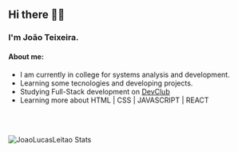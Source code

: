 <h2>Hi there 🖖🏻</h2>

<h3>I'm João Teixeira.</h3>
<h4>About me:</h4>
<ul>
  <li>I am currently in college for systems analysis and development.</li>
  <li>Learning some tecnologies and developing projects.</li>
  <li> Studying Full-Stack development on <a href="https://rodolfomori.com.br/pagina-de-espera/">DevClub</a></li>
  <li>Learning more about HTML | CSS | JAVASCRIPT | REACT</li>
</ul> 
<br />
<br />

![JoaoLucasLeitao Stats](https://github-readme-stats.vercel.app/api?username=JoaoLucasLeitao&theme=vision-friendly-dark&show_icons=true)








<!--
**JoaoLucasLeitao/JoaoLucasLeitao** is a ✨ _special_ ✨ repository because its `README.md` (this file) appears on your GitHub profile.

Here are some ideas to get you started:

- 🔭 I’m currently working on ...
- 🌱 I’m currently learning ...
- 👯 I’m looking to collaborate on ...
- 🤔 I’m looking for help with ...
- 💬 Ask me about ...
- 📫 How to reach me: ...
- 😄 Pronouns: ...
- ⚡ Fun fact: ...
-->
